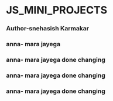 # JS_MINI_PROJECTS
### Author-snehasish Karmakar
### anna- mara jayega 
### anna- mara jayega done changing
### anna- mara jayega done changing
### anna- mara jayega done changing
